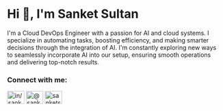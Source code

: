 <h1 align="left">Hi 👋, I'm Sanket Sultan</h1>
<p align="left">I'm a Cloud DevOps Engineer with a passion for AI and cloud systems. I specialize in automating tasks, boosting efficiency, and making smarter decisions through the integration of AI. I'm constantly exploring new ways to seamlessly incorporate AI into our setup, ensuring smooth operations and delivering top-notch results.</p>

<h3 align="left">Connect with me:</h3>
<p align="left">
<a href="https://linkedin.com/in/in/sanketsultan/" target="blank"><img align="center" src="https://raw.githubusercontent.com/rahuldkjain/github-profile-readme-generator/master/src/images/icons/Social/linked-in-alt.svg" alt="in/sanketsultan/" height="30" width="40" /></a>
<a href="https://medium.com/@sanketsultan1997" target="blank"><img align="center" src="https://raw.githubusercontent.com/rahuldkjain/github-profile-readme-generator/master/src/images/icons/Social/medium.svg" alt="@sanketsultan1997" height="30" width="40" /></a>
<a href="https://www.hackerrank.com/sanketsultan1997" target="blank"><img align="center" src="https://raw.githubusercontent.com/rahuldkjain/github-profile-readme-generator/master/src/images/icons/Social/hackerrank.svg" alt="sanketsultan1997" height="30" width="40" /></a>
</p>

<!-- Rest of your HTML code -->
